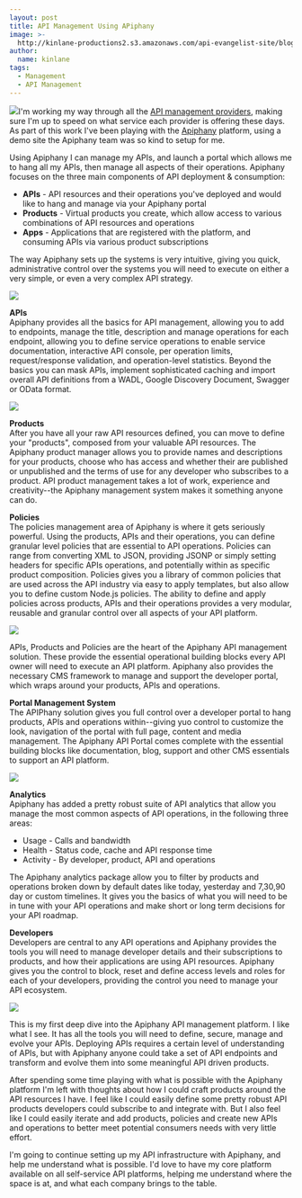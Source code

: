 ```yaml
---
layout: post
title: API Management Using APiphany
image: >-
  http://kinlane-productions2.s3.amazonaws.com/api-evangelist-site/blog/apiphany-logo-blue-300.png
author:
  name: kinlane
tags:
  - Management
  - API Management
---
```

[![](https://s3.amazonaws.com/kinlane-productions2/api-service-providers/apiphany/apiphany-logo-blue.png)](http://apiphany.com "API Management")I'm working my way through all the [API management providers](http://management.apievangelist.com "API management"), making sure I'm up to speed on what service each provider is offering these days. As part of this work I've been playing with the [Apiphany](http://apiphany.com "API Management") platform, using a demo site the Apiphany team was so kind to setup for me.

Using Apiphany I can manage my APIs, and launch a portal which allows me to hang all my APIs, then manage all aspects of their operations. Apiphany focuses on the three main components of API deployment & consumption:

*   **APIs** - API resources and their operations you've deployed and would like to hang and manage via your Apiphany portal
*   **Products** - Virtual products you create, which allow access to various combinations of API resources and operations
*   **Apps** - Applications that are registered with the platform, and consuming APIs via various product subscriptions

The way Apiphany sets up the systems is very intuitive, giving you quick, administrative control over the systems you will need to execute on either a very simple, or even a very complex API strategy.

[![](https://s3.amazonaws.com/kinlane-productions2/api-service-providers/apiphany/apiphany-apis.png)](http://apiphany.com "API Management")

**APIs**  
Apiphany provides all the basics for API management, allowing you to add to endpoints, manage the title, description and manage operations for each endpoint, allowing you to define service operations to enable service documentation, interactive API console, per operation limits, request/response validation, and operation-level statistics. Beyond the basics you can mask APIs, implement sophisticated caching and import overall API definitions from a WADL, Google Discovery Document, Swagger or OData format.

[![](https://s3.amazonaws.com/kinlane-productions2/api-service-providers/apiphany/aiphany-import.png)](http://apiphany.com "API Management")

**Products**  
After you have all your raw API resources defined, you can move to define your "products", composed from your valuable API resources. The Apiphany product manager allows you to provide names and descriptions for your products, choose who has access and whether their are published or unpublished and the terms of use for any developer who subscribes to a product. API product management takes a lot of work, experience and creativity--the Apiphany management system makes it something anyone can do.

**Policies**  
The policies management area of Apiphany is where it gets seriously powerful. Using the products, APIs and their operations, you can define granular level policies that are essential to API operations. Policies can range from converting XML to JSON, providing JSONP or simply setting headers for specific APIs operations, and potentially within as specific product composition. Policies gives you a library of common policies that are used across the API industry via easy to apply templates, but also allow you to define custom Node.js policies. The ability to define and apply policies across products, APIs and their operations provides a very modular, reusable and granular control over all aspects of your API platform.

[![](https://s3.amazonaws.com/kinlane-productions2/api-service-providers/apiphany/apiphany-policies-2.png)](http://apiphany.com "API Management")

APIs, Products and Policies are the heart of the Apiphany API management solution. These provide the essential operational building blocks every API owner will need to execute an API platform. Apiphany also provides the necessary CMS framework to manage and support the developer portal, which wraps around your products, APIs and operations.

**Portal Management System**  
The APIPhany solution gives you full control over a developer portal to hang products, APIs and operations within--giving yuo control to customize the look, navigation of the portal with full page, content and media management. The Apiphany API Portal comes complete with the essential building blocks like documentation, blog, support and other CMS essentials to support an API platform.

[![](https://s3.amazonaws.com/kinlane-productions2/api-service-providers/apiphany/apiphany-dashboard.png)](http://apiphany.com "API Management")

**Analytics**  
Apiphany has added a pretty robust suite of API analytics that allow you manage the most common aspects of API operations, in the following three areas:

*   Usage - Calls and bandwidth
*   Health - Status code, cache and API response time
*   Activity - By developer, product, API and operations

The Apiphany analytics package allow you to filter by products and operations broken down by default dates like today, yesterday and 7,30,90 day or custom timelines. It gives you the basics of what you will need to be in tune with your API operations and make short or long term decisions for your API roadmap.

**Developers**  
Developers are central to any API operations and Apiphany provides the tools you will need to manage developer details and their subscriptions to products, and how their applications are using API resources. Apiphany gives you the control to block, reset and define access levels and roles for each of your developers, providing the control you need to manage your API ecosystem.

[![](https://s3.amazonaws.com/kinlane-productions2/api-service-providers/apiphany/apiphany-developer.png)](http://apiphany.com "API Management")

This is my first deep dive into the Apiphany API management platform. I like what I see. It has all the tools you will need to define, secure, manage and evolve your APIs. Deploying APIs requires a certain level of understanding of APIs, but with Apiphany anyone could take a set of API endpoints and transform and evolve them into some meaningful API driven products.

After spending some time playing with what is possible with the Apiphany platform I'm left with thoughts about how I could craft products around the API resources I have. I feel like I could easily define some pretty robust API products developers could subscribe to and integrate with. But I also feel like I could easily iterate and add products, policies and create new APIs and operations to better meet potential consumers needs with very little effort.

I'm going to continue setting up my API infrastructure with Apiphany, and help me understand what is possible. I'd love to have my core platform available on all self-service API platforms, helping me understand where the space is at, and what each company brings to the table.